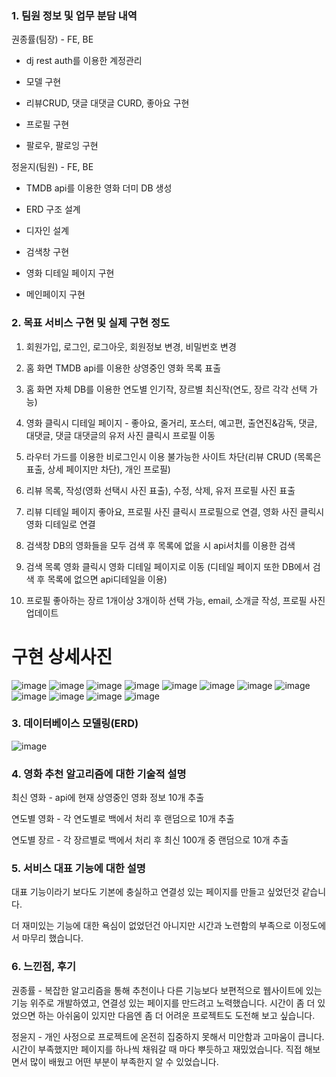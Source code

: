 ### 1. 팀원 정보 및 업무 분담 내역

권종률(팀장) - FE, BE

- dj rest auth를 이용한 계정관리

- 모델 구현

- 리뷰CRUD, 댓글 대댓글 CURD, 좋아요 구현

- 프로필 구현

- 팔로우, 팔로잉 구현

정윤지(팀원) - FE, BE

- TMDB api를 이용한 영화 더미 DB 생성

- ERD 구조 설계

- 디자인 설계

- 검색창 구현

- 영화 디테일 페이지 구현

- 메인페이지 구현

### 2.  목표 서비스 구현 및 실제 구현 정도

1. 회원가입, 로그인, 로그아웃,  회원정보 변경, 비밀번호 변경

2. 홈 화면 TMDB api를 이용한 상영중인 영화 목록 표출

3. 홈 화면 자체 DB를 이용한 연도별 인기작, 장르별 최신작(연도, 장르 각각 선택 가능)

4. 영화 클릭시 디테일 페이지 - 좋아요, 줄거리, 포스터, 예고편, 출연진&감독, 댓글, 대댓글, 댓글 대댓글의 유저 사진 클릭시 프로필 이동

5. 라우터 가드를 이용한 비로그인시 이용 불가능한 사이트 차단(리뷰 CRUD (목록은 표출, 상세 페이지만 차단), 개인 프로필)

6. 리뷰 목록, 작성(영화 선택시 사진 표출), 수정, 삭제, 유저 프로필 사진 표출

7. 리뷰 디테일 페이지 좋아요, 프로필 사진 클릭시 프로필으로 연결, 영화 사진 클릭시 영화 디테일로 연결

8. 검색창 DB의 영화들을 모두 검색 후 목록에 없을 시 api서치를 이용한 검색

9. 검색 목록 영화 클릭시 영화 디테일 페이지로 이동 (디테일 페이지 또한 DB에서 검색 후 목록에 없으면 api디테일을 이용)

10. 프로필 좋아하는 장르 1개이상 3개이하 선택 가능, email, 소개글 작성, 프로필 사진 업데이트

# 구현 상세사진

![image](https://github.com/KwonJongryul/moviePjt/assets/122791001/b4a851f0-2ac5-4fe6-8e54-8ca0ccb7cd9d)
![image](https://github.com/KwonJongryul/moviePjt/assets/122791001/acf122fd-f757-4e1f-b2af-265a3914aa49)
![image](https://github.com/KwonJongryul/moviePjt/assets/122791001/29e0ec94-9311-48ed-bf5c-663ae6cfa4da)
![image](https://github.com/KwonJongryul/moviePjt/assets/122791001/b5fce85e-af45-4246-88cd-4f63d919f95c)
![image](https://github.com/KwonJongryul/moviePjt/assets/122791001/dcd3161b-2ba6-464d-abb9-7f13871d8553)
![image](https://github.com/KwonJongryul/moviePjt/assets/122791001/b5435337-24d0-47ff-928e-0ac4a220819d)
![image](https://github.com/KwonJongryul/moviePjt/assets/122791001/ef448254-529b-4957-921b-d16118daf917)
![image](https://github.com/KwonJongryul/moviePjt/assets/122791001/c65a308a-9eb4-4c96-b73e-e93327bcffbd)
![image](https://github.com/KwonJongryul/moviePjt/assets/122791001/c3995145-da4d-4934-883a-2eaf273faddc)
![image](https://github.com/KwonJongryul/moviePjt/assets/122791001/47464756-786f-4aa2-96ef-6d1247d5fe57)
![image](https://github.com/KwonJongryul/moviePjt/assets/122791001/65e5de87-13f4-4b83-acc3-dadb73161d3d)
![image](https://github.com/KwonJongryul/moviePjt/assets/122791001/a15179bf-114e-45ea-b426-90cba515e9b7)


### 3. 데이터베이스 모델링(ERD)



![image](https://github.com/KwonJongryul/moviePjt/assets/122791001/ed934a3c-a2ce-45f3-a23a-878d357c7e39)






### 4. 영화 추천 알고리즘에 대한 기술적 설명

최신 영화 - api에 현재 상영중인 영화 정보 10개 추출

연도별 영화 - 각 연도별로 백에서 처리 후 랜덤으로 10개 추출

연도별 장르 - 각 장르별로 백에서 처리 후 최신 100개 중 랜덤으로 10개 추출

### 5. 서비스 대표 기능에 대한 설명

대표 기능이라기 보다도 기본에 충실하고 연결성 있는 페이지를 만들고 싶었던것 같습니다.

더 재미있는 기능에 대한 욕심이 없었던건 아니지만 시간과 노련함의 부족으로 이정도에서 마무리 했습니다.

### 6. 느낀점, 후기

권종률 - 복잡한 알고리즘을 통해 추천이나 다른 기능보다 보편적으로 웹사이트에 있는 기능 위주로 개발하였고, 연결성 있는 페이지를 만드려고 노력했습니다. 시간이 좀 더 있었으면 하는 아쉬움이 있지만 다음엔 좀 더 어려운 프로젝트도 도전해 보고 싶습니다.

정윤지 - 개인 사정으로 프로젝트에 온전히 집중하지 못해서 미안함과 고마움이 큽니다. 시간이 부족했지만 페이지를 하나씩 채워갈 때 마다 뿌듯하고 재밌었습니다. 직접 해보면서 많이 배웠고 어떤 부분이 부족한지 알 수 있었습니다.
